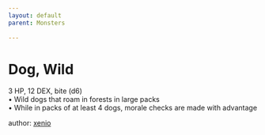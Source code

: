```yaml
---
layout: default
parent: Monsters 
   
--- 
```

# Dog, Wild
3 HP, 12 DEX, bite (d6)  
• Wild dogs that roam in forests in large packs  
• While in packs of at least 4 dogs, morale checks are made with advantage  





author: [xenio](https://xenioinabottle.blogspot.com/2021/02/classic-monsters-for-cairnito-part-1.html) 


